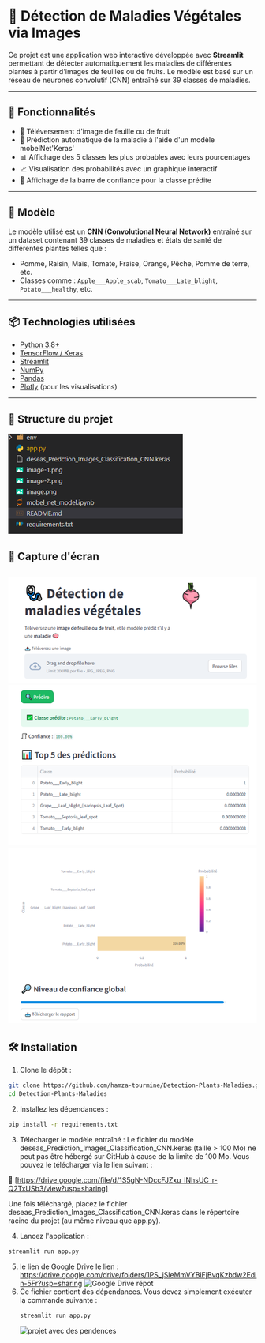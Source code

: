 # 🌿 Détection de Maladies Végétales via Images

Ce projet est une application web interactive développée avec **Streamlit** permettant de détecter automatiquement les maladies de différentes plantes à partir d'images de feuilles ou de fruits. Le modèle est basé sur un réseau de neurones convolutif (CNN) entraîné sur 39 classes de maladies.

---

## 🚀 Fonctionnalités

- 📸 Téléversement d'image de feuille ou de fruit
- 🤖 Prédiction automatique de la maladie à l'aide d'un modèle mobelNet'Keras'
- 📊 Affichage des 5 classes les plus probables avec leurs pourcentages
- 📈 Visualisation des probabilités avec un graphique interactif
- 🎯 Affichage de la barre de confiance pour la classe prédite

---

## 🧠 Modèle

Le modèle utilisé est un **CNN (Convolutional Neural Network)** entraîné sur un dataset contenant 39 classes de maladies et états de santé de différentes plantes telles que :

- Pomme, Raisin, Maïs, Tomate, Fraise, Orange, Pêche, Pomme de terre, etc.
- Classes comme : `Apple___Apple_scab`, `Tomato___Late_blight`, `Potato___healthy`, etc.

---

## 📦 Technologies utilisées

- [Python 3.8+](https://www.python.org/)
- [TensorFlow / Keras](https://www.tensorflow.org/)
- [Streamlit](https://streamlit.io/)
- [NumPy](https://numpy.org/)
- [Pandas](https://pandas.pydata.org/)
- [Plotly](https://plotly.com/python/) (pour les visualisations)

---
## 📁 Structure du projet
![ Structure du projet](image-3.png)
## 📸 Capture d'écran

![téleversement d'image](image.png)
![éxemple de prédiction](image-1.png)
![example de préduction](image-2.png)
---

## 🛠️ Installation

1. Clone le dépôt :

```bash
git clone https://github.com/hamza-tourmine/Detection-Plants-Maladies.git
cd Detection-Plants-Maladies
```

2. Installez les dépendances :
```bash
pip install -r requirements.txt
```
3. Télécharger le modèle entraîné :
Le fichier du modèle deseas_Prediction_Images_Classification_CNN.keras (taille > 100 Mo) ne peut pas être hébergé sur GitHub à cause de la limite de 100 Mo. Vous pouvez le télécharger via le lien suivant :

🔗 [https://drive.google.com/file/d/1S5gN-NDccFJZxu_lNhsUC_r-Q2TxUSb3/view?usp=sharing]

Une fois téléchargé, placez le fichier deseas_Prediction_Images_Classification_CNN.keras dans le répertoire racine du projet (au même niveau que app.py).

4. Lancez l'application :
```bash
streamlit run app.py
````

5. le lien de Google Drive
   le lien : https://drive.google.com/drive/folders/1PS_jSleMmVYBiFjBvqKzbdw2Edin-5Fr?usp=sharing
   ![Google Drive répot](https://github.com/user-attachments/assets/c4b52474-6658-4b23-93bd-cd00f2ee007e)
6. Ce fichier contient des dépendances. Vous devez simplement exécuter la commande suivante :
   ```bash
   streamlit run app.py
   ````
    ![projet avec des pendences](https://github.com/user-attachments/assets/ea68bea8-1c12-4963-8399-c2379882bf51)

